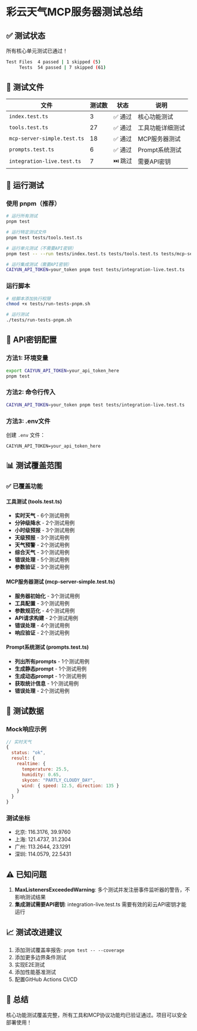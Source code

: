 # 彩云天气MCP服务器测试总结

## ✅ 测试状态

所有核心单元测试已通过！

```bash
Test Files  4 passed | 1 skipped (5)
     Tests  54 passed | 7 skipped (61)
```

## 📁 测试文件

| 文件 | 测试数 | 状态 | 说明 |
|-----|--------|------|------|
| `index.test.ts` | 3 | ✅ 通过 | 核心功能测试 |
| `tools.test.ts` | 27 | ✅ 通过 | 工具功能详细测试 |
| `mcp-server-simple.test.ts` | 18 | ✅ 通过 | MCP服务器测试 |
| `prompts.test.ts` | 6 | ✅ 通过 | Prompt系统测试 |
| `integration-live.test.ts` | 7 | ⏭️ 跳过 | 需要API密钥 |

## 🚀 运行测试

### 使用 pnpm（推荐）

```bash
# 运行所有测试
pnpm test

# 运行特定测试文件
pnpm test tests/tools.test.ts

# 运行单元测试（不需要API密钥）
pnpm test -- --run tests/index.test.ts tests/tools.test.ts tests/mcp-server-simple.test.ts tests/prompts.test.ts

# 运行集成测试（需要API密钥）
CAIYUN_API_TOKEN=your_token pnpm test tests/integration-live.test.ts
```

### 运行脚本

```bash
# 给脚本添加执行权限
chmod +x tests/run-tests-pnpm.sh

# 运行测试
./tests/run-tests-pnpm.sh
```

## 🔑 API密钥配置

### 方法1: 环境变量

```bash
export CAIYUN_API_TOKEN=your_api_token_here
pnpm test
```

### 方法2: 命令行传入

```bash
CAIYUN_API_TOKEN=your_token pnpm test tests/integration-live.test.ts
```

### 方法3: .env文件

创建 `.env` 文件：
```
CAIYUN_API_TOKEN=your_api_token_here
```

## 📊 测试覆盖范围

### ✅ 已覆盖功能

#### 工具测试 (tools.test.ts)
- **实时天气** - 6个测试用例
- **分钟级降水** - 2个测试用例
- **小时级预报** - 3个测试用例
- **天级预报** - 3个测试用例
- **天气预警** - 2个测试用例
- **综合天气** - 3个测试用例
- **错误处理** - 5个测试用例
- **参数验证** - 3个测试用例

#### MCP服务器测试 (mcp-server-simple.test.ts)
- **服务器初始化** - 3个测试用例
- **工具配置** - 3个测试用例
- **参数规范化** - 4个测试用例
- **API请求构建** - 2个测试用例
- **错误处理** - 4个测试用例
- **响应验证** - 2个测试用例

#### Prompt系统测试 (prompts.test.ts)
- **列出所有prompts** - 1个测试用例
- **生成静态prompt** - 1个测试用例
- **生成动态prompt** - 1个测试用例
- **获取统计信息** - 1个测试用例
- **错误处理** - 2个测试用例

## 🧪 测试数据

### Mock响应示例

```javascript
// 实时天气
{
  status: "ok",
  result: {
    realtime: {
      temperature: 25.5,
      humidity: 0.65,
      skycon: "PARTLY_CLOUDY_DAY",
      wind: { speed: 12.5, direction: 135 }
    }
  }
}
```

### 测试坐标

- 北京: 116.3176, 39.9760
- 上海: 121.4737, 31.2304
- 广州: 113.2644, 23.1291
- 深圳: 114.0579, 22.5431

## ⚠️ 已知问题

1. **MaxListenersExceededWarning**: 多个测试并发注册事件监听器的警告，不影响测试结果
2. **集成测试需要API密钥**: integration-live.test.ts 需要有效的彩云API密钥才能运行

## 📈 测试改进建议

1. 添加测试覆盖率报告: `pnpm test -- --coverage`
2. 添加更多边界条件测试
3. 实现E2E测试
4. 添加性能基准测试
5. 配置GitHub Actions CI/CD

## 🎉 总结

核心功能测试覆盖完整，所有工具和MCP协议功能均已验证通过。项目可以安全部署使用！